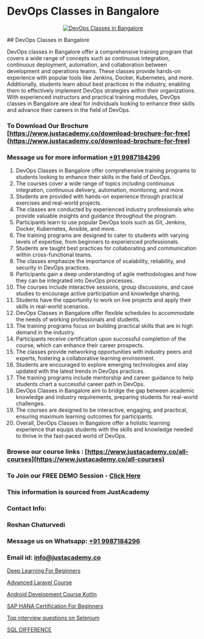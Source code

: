 # DevOps Classes in Bangalore

<p align="center">
  <a href="https://justacademy.co/program-detail/software-testing">
    <img src="https://justacademy.co/storage2/program_images/1704700438.webp" alt="DevOps Classes in Bangalore">
  </a>
</p>
## DevOps Classes in Bangalore

DevOps classes in Bangalore offer a comprehensive training program that covers a wide range of concepts such as continuous integration, continuous deployment, automation, and collaboration between development and operations teams. These classes provide hands-on experience with popular tools like Jenkins, Docker, Kubernetes, and more. Additionally, students learn about best practices in the industry, enabling them to effectively implement DevOps strategies within their organizations. With experienced instructors and practical training modules, DevOps classes in Bangalore are ideal for individuals looking to enhance their skills and advance their careers in the field of DevOps.
### To Download Our Brochure [https://www.justacademy.co/download-brochure-for-free](https://www.justacademy.co/download-brochure-for-free)
### Message us for more information [+91 9987184296](https://api.whatsapp.com/send?phone=919987184296)
1) DevOps Classes in Bangalore offer comprehensive training programs to students looking to enhance their skills in the field of DevOps.
2) The courses cover a wide range of topics including continuous integration, continuous delivery, automation, monitoring, and more.
3) Students are provided with hands-on experience through practical exercises and real-world projects.
4) The classes are conducted by experienced industry professionals who provide valuable insights and guidance throughout the program.
5) Participants learn to use popular DevOps tools such as Git, Jenkins, Docker, Kubernetes, Ansible, and more.
6) The training programs are designed to cater to students with varying levels of expertise, from beginners to experienced professionals.
7) Students are taught best practices for collaborating and communication within cross-functional teams.
8) The classes emphasize the importance of scalability, reliability, and security in DevOps practices.
9) Participants gain a deep understanding of agile methodologies and how they can be integrated into DevOps processes.
10) The courses include interactive sessions, group discussions, and case studies to encourage active participation and knowledge sharing.
11) Students have the opportunity to work on live projects and apply their skills in real-world scenarios.
12) DevOps Classes in Bangalore offer flexible schedules to accommodate the needs of working professionals and students.
13) The training programs focus on building practical skills that are in high demand in the industry.
14) Participants receive certification upon successful completion of the course, which can enhance their career prospects.
15) The classes provide networking opportunities with industry peers and experts, fostering a collaborative learning environment.
16) Students are encouraged to explore emerging technologies and stay updated with the latest trends in DevOps practices.
17) The training programs include mentorship and career guidance to help students chart a successful career path in DevOps.
18) DevOps Classes in Bangalore aim to bridge the gap between academic knowledge and industry requirements, preparing students for real-world challenges.
19) The courses are designed to be interactive, engaging, and practical, ensuring maximum learning outcomes for participants.
20) Overall, DevOps Classes in Bangalore offer a holistic learning experience that equips students with the skills and knowledge needed to thrive in the fast-paced world of DevOps.

### Browse our course links : [https://www.justacademy.co/all-courses](https://www.justacademy.co/all-courses) 
### To Join our FREE DEMO Session - [Click Here](https://www.justacademy.co/register-for-course-demo)


### This information is sourced from JustAcademy
### Contact Info:
### Roshan Chaturvedi
### Message us on Whatsapp: [+91 9987184296](https://api.whatsapp.com/send?phone=919987184296)
### Email id: [info@justacademy.co](mailto:info@justacademy.co)
                
[Deep Learning For Beginners](https://www.linkedin.com/pulse/deep-learning-beginners-justacademy-ahmedabad-fulle?trackingId=8zpnSDEwlWgOCLoM6khOeA%3D%3D&lipi=urn%3Ali%3Apage%3Ad_flagship3_company_admin%3BejZbnVSUSciRC3KGqYoFiw%3D%3D)

[Advanced Laravel Course](https://www.linkedin.com/pulse/advanced-laravel-course-justacademy-ahmedabad-zzuoe?trackingId=TkCpkZRILwjP3xdROKQR%2Bg%3D%3D&lipi=urn%3Ali%3Apage%3Ad_flagship3_company_admin%3BBylBlMTlRO%2BPitwDv%2FJk0g%3D%3D)

[Android Development Course Kotlin](https://medium.com/@negishivu99/android-development-course-kotlin-39bafea1f1c6)

[SAP HANA Certification For Beginners](https://medium.com/@negishivu99/sap-hana-certification-for-beginners-0f03768a38d7)

[Top interview questions on Selenium](https://justacademyin.github.io/justacademy/top-interview-questions-on-selenium)

[SQL DIFFERENCE](https://justacademyin.github.io/justacademy/sql-difference)


